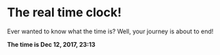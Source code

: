 # The real time clock!

Ever wanted to know what the time is? Well, your journey is about to end!

**The time is Dec 12, 2017, 23:13**